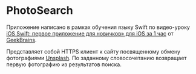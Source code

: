 # PhotoSearch

Приложение написано в рамках обучения языку Swift по видео-уроку [iOS Swift: первое приложение для новичков» для iOS за 1 час](https://www.youtube.com/watch?v=lzN9g8ohIRI) от [GeekBrains](https://geekbrains.ru/).

Представляет собой HTTPS клиент к сайту посвященному обмену фотографиями [Unsplash](https://unsplash.com/).
По заданному словосочетанию возвращает первую фотографию из результатов поиска.
